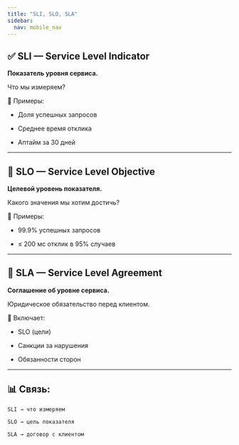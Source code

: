 ```yaml
---
title: "SLI, SLO, SLA"
sidebar:
  nav: mobile_nav
---
```


## ✅ SLI — Service Level Indicator

**Показатель уровня сервиса.**

Что мы измеряем?

📌 Примеры:

- Доля успешных запросов

- Среднее время отклика

- Аптайм за 30 дней

---

## 🎯 SLO — Service Level Objective

**Целевой уровень показателя.**

Какого значения мы хотим достичь?

📌 Примеры:

- 99.9% успешных запросов

- ≤ 200 мс отклик в 95% случаев

---

## 🤝 SLA — Service Level Agreement

**Соглашение об уровне сервиса.**

Юридическое обязательство перед клиентом.

📌 Включает:

- SLO (цели)

- Санкции за нарушения

- Обязанности сторон

---

## 📊 Связь:

```
SLI → что измеряем

SLO → цель показателя

SLA → договор с клиентом
```
